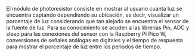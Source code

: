 El módulo de photoresistor consiste en mostrar al usuario cuanta luz se encuentra captando dependiendo su ubicación, es decir, visualizar un porcentaje de luz considerando que tan alejado se encuentra el sensor de la fuente de luz. Para su conocimiento se acuden a las librerías Pin, ADC y sleep para las conexiones del sensor con la Raspberry Pi Pico W, conversiones de señales análogas en digitales y el tiempo de respuesta para mostrar el porcentaje de luz entre los periodos de tiempo.
